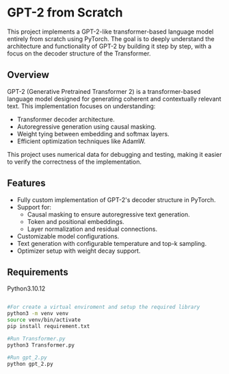 # GPT-2 from Scratch

This project implements a GPT-2-like transformer-based language model entirely from scratch using PyTorch. The goal is to deeply understand the architecture and functionality of GPT-2 by building it step by step, with a focus on the decoder structure of the Transformer.

## Overview

GPT-2 (Generative Pretrained Transformer 2) is a transformer-based language model designed for generating coherent and contextually relevant text. This implementation focuses on understanding:
- Transformer decoder architecture.
- Autoregressive generation using causal masking.
- Weight tying between embedding and softmax layers.
- Efficient optimization techniques like AdamW.

This project uses numerical data for debugging and testing, making it easier to verify the correctness of the implementation.

## Features

- Fully custom implementation of GPT-2's decoder structure in PyTorch.
- Support for:
  - Causal masking to ensure autoregressive text generation.
  - Token and positional embeddings.
  - Layer normalization and residual connections.
- Customizable model configurations.
- Text generation with configurable temperature and top-k sampling.
- Optimizer setup with weight decay support.

## Requirements
Python3.10.12

```bash

#For create a virtual enviroment and setup the required library
python3 -m venv venv
source venv/bin/activate
pip install requirement.txt

#Run Transformer.py
python3 Transformer.py

#Run gpt_2.py
python gpt_2.py
```
